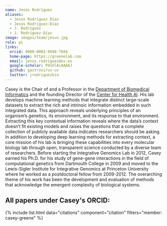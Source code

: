 ```yaml
---
name: Jesús Rodríguez
aliases:
  - Jesús Rodríguez Díaz
  - Jesús Rodríguez-Díaz
  - J. Rodríguez
  - J. Rodríguez-Díaz
image: images/team/jesus.jpg
role: pi
links:
  orcid: 0000-0002-9698-7684
  home-page: https://greenelab.com
  email: jesus.rodriguez@uv.es
  google-scholar: PdnXlAcAAAAJ
  github: gastrovirus-uv
  twitter: jrodriguezbio
---
```


Casey is the Chair of and a Professor in the [Department of Biomedical Informatics](https://medschool.cuanschutz.edu/dbmi) and the founding Director of the [Center for Health AI](https://medschool.cuanschutz.edu/ai).
His lab develops machine learning methods that integrate distinct large-scale datasets to extract the rich and intrinsic information embedded in such integrated data.
This approach reveals underlying principles of an organism’s genetics, its environment, and its response to that environment.
Extracting this key contextual information reveals where the data’s context doesn’t fit existing models and raises the questions that a complete collection of publicly available data indicates researchers should be asking.
In addition to developing deep learning methods for extracting context, a core mission of his lab is bringing these capabilities into every molecular biology lab through open, transparent science conducted by a diverse team of researchers.
Before starting the Integrative Genomics Lab in 2012, Casey earned his Ph.D. for his study of gene-gene interactions in the field of computational genetics from Dartmouth College in 2009 and moved to the Lewis-Sigler Institute for Integrative Genomics at Princeton University where he worked as a postdoctoral fellow from 2009-2012.
The overarching theme of his work has been the development and evaluation of methods that acknowledge the emergent complexity of biological systems.

## All papers under Casey's ORCID:

{% include list.html data="citations" component="citation" filters="member: casey-greene" %}
